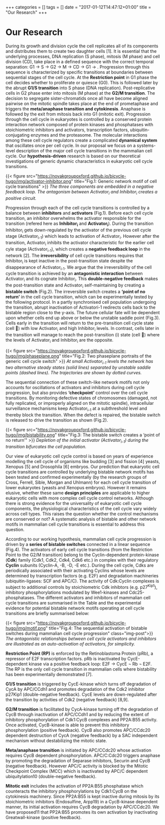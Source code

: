 +++
categories = []
tags = []
date = "2017-01-12T14:47:12+01:00"
title = "Our Research"
+++
# Our Research

During its growth and division cycle the cell replicates all of its components and distributes them to create two daughter cells [1]. It is essential that the underlying processes, DNA replication (S phase), mitosis (M phase) and cell division (CD), take place in a defined sequence with the correct temporal separation: G1 → S → G2 → M → CD → G1 → . Progression through this sequence is characterized by specific transitions at boundaries between sequential stages of the cell cycle. At the **Restriction point** in G1 phase the cell decides whether to proliferate or quiesce (G0). This is followed later by the abrupt **G1/S transition** into S phase (DNA replication). Post-replicative cells in G2 phase enter into mitosis (M phase) at the **G2/M transition**. The decision to segregate sister-chromatids once all have become aligned pairwise on the mitotic spindle takes place at the end of prometaphase and triggers the **meta/anaphase transition and cytokinesis**. Anaphase is followed by the exit from mitosis back into G1 (mitotic exit). Progression through the cell cycle in eukaryotes is controlled by a conserved protein interaction network composed of protein kinases and phosphatases with stoichiometric inhibitors and activators, transcription factors, ubiquitin-conjugating enzymes and the proteasome. The molecular interactions among these cell cycle regulators create a complicated **dynamical system** that oscillates once per cell cycle. In our proposal we focus on a systems-level description of the major cell cycle transitions in the mammalian cell cycle. Our **hypothesis-driven** research is based on our theoretical investigations of generic dynamic characteristics in eukaryotic cell cycle transitions.

{{< figure src="https://novakgroupoxford.github.io/bicycle-hugo/img/activator-inhibitor.png" title="Fig.1: Generic network motif of cell cycle transitions" >}}
*The three components are embedded in a negative feedback loop. The antagonism between Activator<sub>i</sub> and Inhibitor<sub>i</sub> creates a positive circuit.*

Progression through each of the cell cycle transitions is controlled by a balance between **inhibitors** and **activators** (Fig.1). Before each cell cycle transition, an inhibitor overwhelms the activator responsible for the transition (refered here as **Inhibitor<sub>i</sub>** and **Activator<sub>i</sub>**). During the transition Inhibitor<sub>i</sub> gets down-regulated by the activator of the previous cell cycle stage (Activator<sub>i-1</sub>) which leads to activation of Activator<sub>i</sub>. However after the transition, Activator<sub>i</sub> inhibits the activator characteristic for the earlier cell cyle stage (Activator<sub>i-1</sub>), which creates a **negative feedback loop** in the network [2]. The **irreversibility** of cell cycle transitions requires that Inhibitor<sub>i</sub> is kept inactive in the post-transition state despite the disappearance of Activator<sub>i-1</sub>. We argue that the irreversibility of the cell cycle transition is achieved by an **antagonistic interaction** between Activator<sub>i</sub> and its cognate Inhibitor<sub>i</sub>. This **double-negative feedback** makes the post-transition state and Activator<sub>i</sub> self-maintaining by creating a **bistable switch** (Fig.2). The irreversible switch creates a **‘point of no return’** in the cell cycle transition, which can be experimentally tested by the following protocol. In a partly synchronised cell population undergoing the transition, abrupt inactivation of Activatori-1 redirects cells back to the bistable region close to the y-axis. The future cellular fate will be dependent upon whether cells end up above or below the unstable saddle point (Fig.3). Cells early in the transition will return to the pre-transition cell cycle state (cell ) with low Activator<sub>i</sub> and high Inhibitor<sub>i</sub> levels. In contrast, cells later in the transition will manage to reach the post-transition (i) state (cell ) where the levels of Activator<sub>i</sub> and Inhibitor<sub>i</sub> are the opposite.

{{< figure src="https://novakgroupoxford.github.io/bicycle-hugo/img/phaseplane.png" title="Fig.2: Two phaseplane portraits of the generic cell cycle switch" >}}
*At small Activator<sub>i-1</sub> levels the network has two alternative steady states (solid lines) separated by unstable saddle points (dashed lines). The trajectories are shown by dotted curves.*

The sequential connection of these switch-like network motifs not only accounts for oscillations of activators and inhibitors during cell cycle progression, but also provides **‘checkpoint’** control over the cell cycle transitions. By monitoring defective states of chromosomes (damaged, not fully replicated, or improperly aligned on the mitotic spindle), intracellular surveillance mechanisms keep Activator<sub>i-1</sub> at a subthreshold level and thereby block the transition. When the defect is repaired, the bistable switch is released to drive the transition as shown (Fig.2).

{{< figure src="https://novakgroupoxford.github.io/bicycle-hugo/img/bistability.png" title="Fig.3: The bistable switch creates a ‘point of no return’" >}}
*Depletion of the initial activator (Activator<sub>i-1</sub>) during the transition bifurcates the cell population.*

Our view of eukaryotic cell cycle control is based on years of experience modelling the cell cycle of organisms like budding [3] and fission [4] yeasts, Xenopus [5] and Drosophila [6] embryos. Our prediction that eukaryotic cell cycle transitions are controlled by underlying bistable network motifs has been tested and confirmed experimentally (by the research groups of Cross, Ferrell, Sible, Morgan and Uhlmann) for each cell cycle transition of lower eukaryotes (yeasts and Xenopus embryos). However it remains elusive, whether these same **design principles** are applicable to higher eukaryotic cells with more complex cell cycle control networks. Although there is strong evidence for the universality of eukaryotic cell cycle components, the physiological characteristics of the cell cycle vary widely across cell types. This raises the question whether the control mechanisms are conserved or not? A systematic analysis of bistable and other network motifs in mammalian cell cycle transitions is essential to address this question.

According to our working hypothesis, mammalian cell cycle progression is driven by a **series of bistable switches** connected in a linear sequence (Fig.4). The activators of early cell cycle transitions (from the Restriction Point to the G2/M transition) belong to the Cyclin-dependent protein-kinase (**Cdk**) family (Cdk1, Cdk2, Cdk4, Cdk6 etc.) in complex with their regulatory **Cyclin** subunits (Cyclin-A, -B, -D, -E etc.). During the cell cycle, Cdks are periodically associated with their activating Cyclins whose levels are determined by transcription factors (e.g. E2F) and degradation machineries (ubiquitin-ligases: SCF and APC/C). The activity of Cdk:Cyclin complexes is subject to additional controls by stoichiometric Cdk inhibtors (e.g. p27<sup>Kip1</sup>), inhibitory phosphorylations modulated by Wee1-kinases and Cdc25-phosphatases. The different activators and inhibitors of mammalian cell cycle transitions are summarised in the Table and the experimental evidence for potential bistable network motifs operating at cell cycle transitions are briefly summarised below:

{{< figure src="https://novakgroupoxford.github.io/bicycle-hugo/img/motif.png" title="Fig.4: The sequential activation of bistable switches during mammalian cell cycle progression" class="img-post">}}
*The antagonistic relationships between cell cycle activators and inhibitors are illustrated as an auto-activation of activators, for simplicity.*

**Restriction Point (RP)** is enforced by the Retinoblastoma Protein (pRb), a repressor of E2F transcription factors. pRb is inactivated by CycE-dependent kinase via a positive feedback loop:
E2F → CycE
 ¬ Rb ¬ E2F. The RP is the only cell cycle transition in mammalian cells where bistability has been experimentally demonstrated [7].

**G1/S transition** is triggered by CycE-kinase which turns off degradation of CycA by APC/CCdh1 and promotes degradation of the Cdk2 inhibitor p27Kip1 (double-negative feedback). CycE levels are down-regulated after the transition by activities of Cdk2 (negative feedback) [8,9].

**G2/M transition** is facilitated by CycA-kinase turning off the degradation of CycB through inactivation of APC/CCdh1 and by reducing the extent of inhibitory phosphorylation of Cdk1:CycB complexes and PP2A:B55 activity. Once activated, CycB-kinase is able to prevent this inhibitory phosphorylation (positive feedback). CycB also promotes APC/CCdc20 dependent destruction of CycA (negative feedback) by a SAC independent mechanism without destabilizing the mitotic state.

**Meta/anaphase transition** is initiated by APC/CCdc20 whose activation requires CycB dependent phosphorylation. APC/C:Cdc20 triggers anaphase by promoting the degradation of Separase inhibitors, Securin and CycB (negative feedback). However APC/C activity is blocked by the Mitotic Checkpoint Complex (MCC) which is inactivated by APC/C dependent ubiquitylation10 (double-negative feedback).

**Mitotic exit** includes the activation of PP2A:B55 phosphatase which counteracts the inhibitory phosphorylations by Cdk1:CycB on the cytokinesis machinery. Since PP2A:B55 is kept inactive during mitosis by its stoichiometric inhibitors (Endosulfine, Arpp19) in a CycB-kinase dependent manner, its initial activation requires CycB degradation by APC/CCdc20. We have proposed11 that PP2A:B55 promotes its own activation by inactivating Greatwall-kinase (positive feedback).

